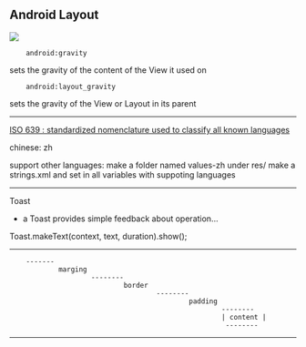 Android Layout
--

![](http://developer.android.com/images/layoutparams.png)

```
    android:gravity
```
sets the gravity of the content of the View it used on


```
    android:layout_gravity
```
sets the gravity of the View or Layout in its parent

---

[ISO 639 : standardized nomenclature used to classify all known languages](https://en.wikipedia.org/wiki/List_of_ISO_639-1_codes)

chinese: zh

support other languages:
make a folder named values-zh under res/
make a strings.xml and set in all variables with suppoting languages

----
Toast
- a Toast provides simple feedback about operation...

Toast.makeText(context, text, duration).show();

----

        -------
                marging
                        --------
                                border
                                        --------
                                                padding
                                                        --------
                                                        | content |
                                                         --------


-----

